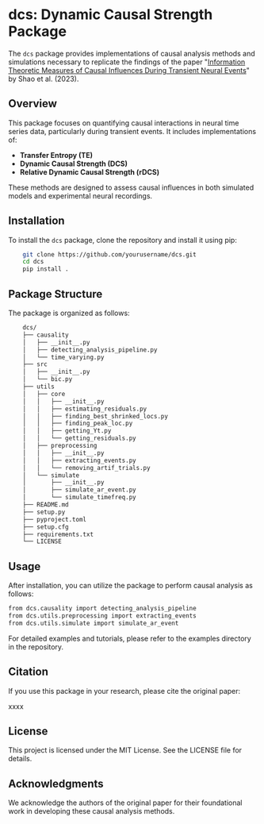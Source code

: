 # dcs: Dynamic Causal Strength Package

The `dcs` package provides implementations of causal analysis methods and simulations necessary to replicate the findings of the paper "[Information Theoretic Measures of Causal Influences During Transient Neural Events](https://www.frontiersin.org/journals/network-physiology/articles/10.3389/fnetp.2023.1085347/full)" by Shao et al. (2023).

## Overview

This package focuses on quantifying causal interactions in neural time series data, particularly during transient events. It includes implementations of:

- **Transfer Entropy (TE)**
- **Dynamic Causal Strength (DCS)**
- **Relative Dynamic Causal Strength (rDCS)**

These methods are designed to assess causal influences in both simulated models and experimental neural recordings.

## Installation

To install the `dcs` package, clone the repository and install it using pip:

```bash
    git clone https://github.com/yourusername/dcs.git
    cd dcs
    pip install .
```

## Package Structure

The package is organized as follows:

```bash
    dcs/
    ├── causality
    │   ├── __init__.py
    │   ├── detecting_analysis_pipeline.py
    │   └── time_varying.py
    ├── src
    │   ├── __init__.py
    │   └── bic.py
    ├── utils
    │   ├── core
    │   │   ├── __init__.py
    │   │   ├── estimating_residuals.py
    │   │   ├── finding_best_shrinked_locs.py
    │   │   ├── finding_peak_loc.py
    │   │   ├── getting_Yt.py
    │   │   └── getting_residuals.py
    │   ├── preprocessing
    │   │   ├── __init__.py
    │   │   ├── extracting_events.py
    │   │   └── removing_artif_trials.py
    │   └── simulate
    │       ├── __init__.py
    │       ├── simulate_ar_event.py
    │       └── simulate_timefreq.py
    ├── README.md
    ├── setup.py
    ├── pyproject.toml
    ├── setup.cfg
    ├── requirements.txt
    └── LICENSE

```

## Usage

After installation, you can utilize the package to perform causal analysis as follows:

```bash
from dcs.causality import detecting_analysis_pipeline
from dcs.utils.preprocessing import extracting_events
from dcs.utils.simulate import simulate_ar_event

```

For detailed examples and tutorials, please refer to the examples directory in the repository.

## Citation

If you use this package in your research, please cite the original paper:

xxxx

## License

This project is licensed under the MIT License. See the LICENSE file for details.

## Acknowledgments

We acknowledge the authors of the original paper for their foundational work in developing these causal analysis methods.
